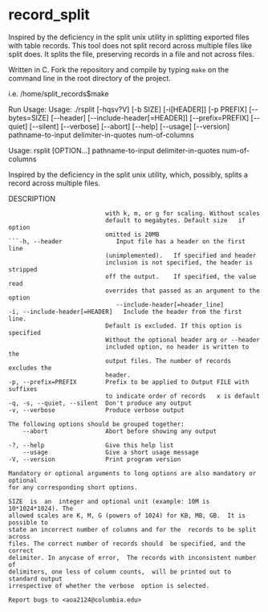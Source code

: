 # record_split
Inspired by the deficiency in the split unix utility in splitting exported files with table records.  This tool does not split record across multiple files like split does. It splits the file, preserving records in a file and not across files.


Written in C. Fork the repository and compile by typing `make` on the command line in the root directory of the project.


i.e. /home/split_records$make


Run Usage: Usage: ./rsplit [-hqsv?V] [-b SIZE] [-i[HEADER]] [-p PREFIX] [--bytes=SIZE]
            [--header] [--include-header[=HEADER]] [--prefix=PREFIX] [--quiet]
            [--silent] [--verbose] [--abort] [--help] [--usage] [--version]
            pathname-to-input delimiter-in-quotes num-of-columns

Usage: rsplit [OPTION...] pathname-to-input delimiter-in-quotes num-of-columns

Inspired by the deficiency in the split unix utility, which, possibly, splits a
record across multiple files.

 DESCRIPTION 

  ```-b, --bytes=SIZE           put SIZE bytes per output file. Suffix the number
                             with k, m, or g for scaling. Without scales
                             default to megabytes. Default size   if option
                             omitted is 20MB
  ```-h, --header               Input file has a header on the first line
                             (unimplemented). 	If specified and header
                             inclusion is not specified, the header is stripped
                             off the output. 	If specified, the value read
                             overrides that passed as an argument to the option
                             	--include-header[=header_line] 
  -i, --include-header[=HEADER]   Include the header from the first line.
                             Default is excluded. If this option is specified
                             Without the optional header arg or --header
                             included option, no header is written to the
                             output files. The number of records excludes the
                             header. 
  -p, --prefix=PREFIX        Prefix to be applied to Output FILE with suffixes
                             to indicate order of records   x is default
  -q, -s, --quiet, --silent  Don't produce any output
  -v, --verbose              Produce verbose output

 The following options should be grouped together:
      --abort                Abort before showing any output

  -?, --help                 Give this help list
      --usage                Give a short usage message
  -V, --version              Print program version

Mandatory or optional arguments to long options are also mandatory or optional
for any corresponding short options.

SIZE  is  an  integer and optional unit (example: 10M is 10*1024*1024). The
allowed scales are K, M, G (powers of 1024) for KB, MB, GB.  It is possible to
state an incorrect number of columns and for the  records to be split across
files. The correct number of records should  be specified, and the correct
delimiter. In anycase of error,  The records with inconsistent number of
delimiters, one less of column counts,  will be printed out to standard output
irrespective of whether the verbose  option is selected.

Report bugs to <aoa2124@columbia.edu>
